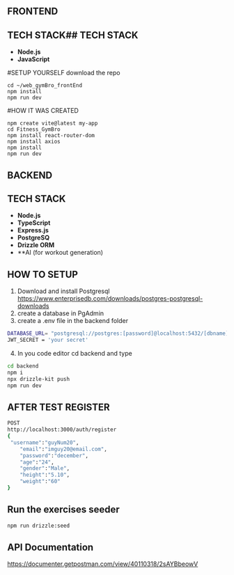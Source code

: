 
## FRONTEND
## TECH STACK## TECH STACK
- **Node.js**
- **JavaScript**


#SETUP YOURSELF
download the repo
```
cd ~/web_gymBro_frontEnd
npm install
npm run dev
```
#HOW IT WAS CREATED
```
npm create vite@latest my-app
cd Fitness_GymBro
npm install react-router-dom
npm install axios
npm install
npm run dev
```
## BACKEND
## TECH STACK
- **Node.js**
- **TypeScript**
- **Express.js**
- **PostgreSQ**
- **Drizzle ORM**
- **AI (for workout generation)

## HOW TO SETUP
1. Download and install Postgresql
https://www.enterprisedb.com/downloads/postgres-postgresql-downloads
2. create a database in PgAdmin
3. create a .env file in the backend folder 
```bash
DATABASE_URL= "postgresql://postgres:[password]@localhost:5432/[dbname]" //remove and replace the []
JWT_SECRET = 'your secret'
```
4. In you code editor cd backend and type
```bash
cd backend
npm i
npx drizzle-kit push
npm run dev
```
## AFTER TEST REGISTER
```bash
POST
http://localhost:3000/auth/register
{
 "username":"guyNum20",
    "email":"imguy20@email.com",
    "password":"december",
    "age":"24",
    "gender":"Male",
    "height":"5.10",
    "weight":"60"
}
```

## Run the exercises seeder
```bash
npm run drizzle:seed
```

## API Documentation
https://documenter.getpostman.com/view/40110318/2sAYBbeowV
